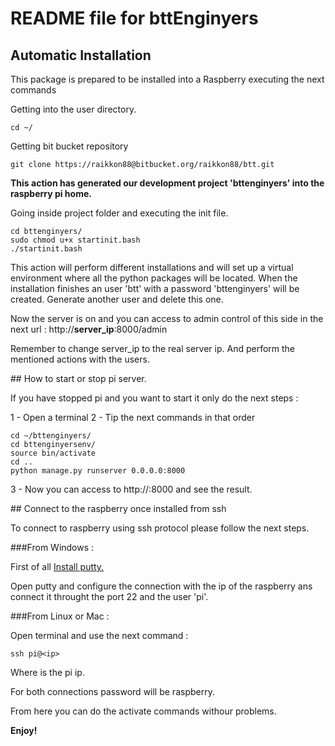 # README file for bttEnginyers

## Automatic Installation

This package is prepared to be installed into a Raspberry executing the next commands 

Getting into the user directory.

	cd ~/

Getting bit bucket repository

	git clone https://raikkon88@bitbucket.org/raikkon88/btt.git

**This action has generated our development project 'bttenginyers' into the raspberry pi home.**

Going inside project folder and executing the init file. 

	cd bttenginyers/  
	sudo chmod u+x startinit.bash
	./startinit.bash	

This action will perform different installations and will set up a virtual environment where all the python packages will be located. When the installation finishes an user 'btt' with a password 'bttenginyers' will be created. Generate another user and delete this one. 

Now the server is on and you can access to admin control of this side in the next url : http://**server_ip**:8000/admin

Remember to change server_ip to the real server ip. And perform the mentioned actions with the users. 

## How to start or stop pi server. 

If you have stopped pi and you want to start it only do the next steps : 

1 - Open a terminal 
2 - Tip the next commands in that order

    cd ~/bttenginyers/
    cd bttenginyersenv/
    source bin/activate
    cd ..
    python manage.py runserver 0.0.0.0:8000

3 -  Now you can access to http://<ip>:8000 and see the result. 

## Connect to the raspberry once installed from ssh

To connect to raspberry using ssh protocol please follow the next steps. 

###From Windows : 

First of all [Install putty.](http://www.putty.org/)

Open putty and configure the connection with the ip of the raspberry ans connect it throught the port 22 and the user 'pi'.

###From Linux or Mac : 

Open terminal and use the next command : 

    ssh pi@<ip>

Where <ip> is the pi ip. 

For both connections password will be raspberry. 

From here you can do the activate commands withour problems. 

**Enjoy!**